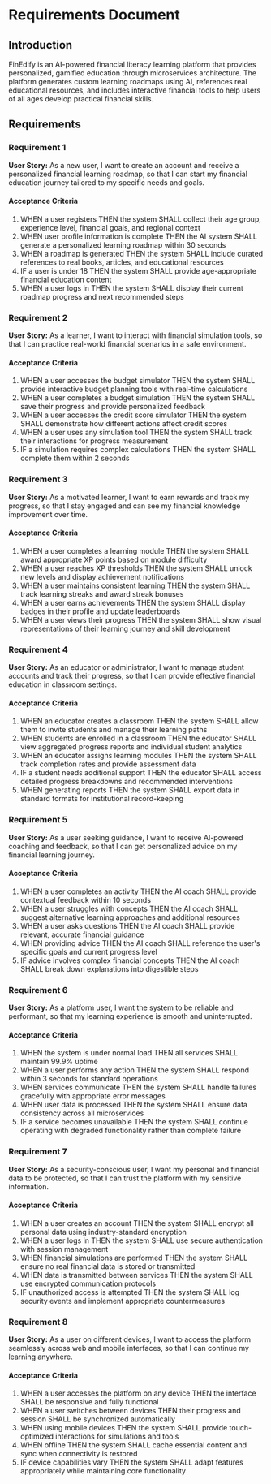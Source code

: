 # Requirements Document

## Introduction

FinEdify is an AI-powered financial literacy learning platform that provides personalized, gamified education through microservices architecture. The platform generates custom learning roadmaps using AI, references real educational resources, and includes interactive financial tools to help users of all ages develop practical financial skills.

## Requirements

### Requirement 1

**User Story:** As a new user, I want to create an account and receive a personalized financial learning roadmap, so that I can start my financial education journey tailored to my specific needs and goals.

#### Acceptance Criteria

1. WHEN a user registers THEN the system SHALL collect their age group, experience level, financial goals, and regional context
2. WHEN user profile information is complete THEN the AI system SHALL generate a personalized learning roadmap within 30 seconds
3. WHEN a roadmap is generated THEN the system SHALL include curated references to real books, articles, and educational resources
4. IF a user is under 18 THEN the system SHALL provide age-appropriate financial education content
5. WHEN a user logs in THEN the system SHALL display their current roadmap progress and next recommended steps

### Requirement 2

**User Story:** As a learner, I want to interact with financial simulation tools, so that I can practice real-world financial scenarios in a safe environment.

#### Acceptance Criteria

1. WHEN a user accesses the budget simulator THEN the system SHALL provide interactive budget planning tools with real-time calculations
2. WHEN a user completes a budget simulation THEN the system SHALL save their progress and provide personalized feedback
3. WHEN a user accesses the credit score simulator THEN the system SHALL demonstrate how different actions affect credit scores
4. WHEN a user uses any simulation tool THEN the system SHALL track their interactions for progress measurement
5. IF a simulation requires complex calculations THEN the system SHALL complete them within 2 seconds

### Requirement 3

**User Story:** As a motivated learner, I want to earn rewards and track my progress, so that I stay engaged and can see my financial knowledge improvement over time.

#### Acceptance Criteria

1. WHEN a user completes a learning module THEN the system SHALL award appropriate XP points based on module difficulty
2. WHEN a user reaches XP thresholds THEN the system SHALL unlock new levels and display achievement notifications
3. WHEN a user maintains consistent learning THEN the system SHALL track learning streaks and award streak bonuses
4. WHEN a user earns achievements THEN the system SHALL display badges in their profile and update leaderboards
5. WHEN a user views their progress THEN the system SHALL show visual representations of their learning journey and skill development

### Requirement 4

**User Story:** As an educator or administrator, I want to manage student accounts and track their progress, so that I can provide effective financial education in classroom settings.

#### Acceptance Criteria

1. WHEN an educator creates a classroom THEN the system SHALL allow them to invite students and manage their learning paths
2. WHEN students are enrolled in a classroom THEN the educator SHALL view aggregated progress reports and individual student analytics
3. WHEN an educator assigns learning modules THEN the system SHALL track completion rates and provide assessment data
4. IF a student needs additional support THEN the educator SHALL access detailed progress breakdowns and recommended interventions
5. WHEN generating reports THEN the system SHALL export data in standard formats for institutional record-keeping

### Requirement 5

**User Story:** As a user seeking guidance, I want to receive AI-powered coaching and feedback, so that I can get personalized advice on my financial learning journey.

#### Acceptance Criteria

1. WHEN a user completes an activity THEN the AI coach SHALL provide contextual feedback within 10 seconds
2. WHEN a user struggles with concepts THEN the AI coach SHALL suggest alternative learning approaches and additional resources
3. WHEN a user asks questions THEN the AI coach SHALL provide relevant, accurate financial guidance
4. WHEN providing advice THEN the AI coach SHALL reference the user's specific goals and current progress level
5. IF advice involves complex financial concepts THEN the AI coach SHALL break down explanations into digestible steps

### Requirement 6

**User Story:** As a platform user, I want the system to be reliable and performant, so that my learning experience is smooth and uninterrupted.

#### Acceptance Criteria

1. WHEN the system is under normal load THEN all services SHALL maintain 99.9% uptime
2. WHEN a user performs any action THEN the system SHALL respond within 3 seconds for standard operations
3. WHEN services communicate THEN the system SHALL handle failures gracefully with appropriate error messages
4. WHEN user data is processed THEN the system SHALL ensure data consistency across all microservices
5. IF a service becomes unavailable THEN the system SHALL continue operating with degraded functionality rather than complete failure

### Requirement 7

**User Story:** As a security-conscious user, I want my personal and financial data to be protected, so that I can trust the platform with my sensitive information.

#### Acceptance Criteria

1. WHEN a user creates an account THEN the system SHALL encrypt all personal data using industry-standard encryption
2. WHEN a user logs in THEN the system SHALL use secure authentication with session management
3. WHEN financial simulations are performed THEN the system SHALL ensure no real financial data is stored or transmitted
4. WHEN data is transmitted between services THEN the system SHALL use encrypted communication protocols
5. IF unauthorized access is attempted THEN the system SHALL log security events and implement appropriate countermeasures

### Requirement 8

**User Story:** As a user on different devices, I want to access the platform seamlessly across web and mobile interfaces, so that I can continue my learning anywhere.

#### Acceptance Criteria

1. WHEN a user accesses the platform on any device THEN the interface SHALL be responsive and fully functional
2. WHEN a user switches between devices THEN their progress and session SHALL be synchronized automatically
3. WHEN using mobile devices THEN the system SHALL provide touch-optimized interactions for simulations and tools
4. WHEN offline THEN the system SHALL cache essential content and sync when connectivity is restored
5. IF device capabilities vary THEN the system SHALL adapt features appropriately while maintaining core functionality